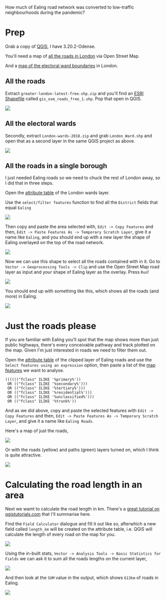 How much of Ealing road network was converted to low-traffic neighbourhoods during the pandemic?

# Prep

Grab a copy of [QGIS](https://qgis.org/en/site/), I have 3.20.2-Odense.

You'll need a map of [all the roads in London](https://download.geofabrik.de/europe/great-britain/england/greater-london.html) via Open Street Map.

And a [map of the electoral ward boundaries](https://data.london.gov.uk/dataset/statistical-gis-boundary-files-london) in London.

## All the roads

Extract `greater-london-latest-free.shp.zip` and you'll find an [ESRI Shapefile](https://en.wikipedia.org/wiki/Shapefile) called `gis_osm_roads_free_1.shp`. Pop that open in QGIS.

<img src="images/1-all-the-roads.png">

## All the electoral wards

Secondly, extract `London-wards-2018.zip` and grab `London_Ward.shp` and open that as a second layer in the same QGIS project as above.

<img src="images/2-all-the-wards.png">

## All the roads in a single borough

I just needed Ealing roads so we need to chuck the rest of London away, so I did that in three steps.

Open the [attribute table](https://docs.qgis.org/2.18/en/docs/user_manual/working_with_vector/attribute_table.html#introducing-the-attribute-table-interface) of the London wards layer. 

Use the `select/filter features` function to find all the `District` fields that equal `Ealing`

<img src="images/3-district.png" />

Then copy and paste the area selected with, `Edit -> Copy Features` and then, `Edit -> Paste Features As -> Temporary Scratch Layer`, give it a name like `Ealing`, and you should end up with a new layer the shape of Ealing overlayed on the top of the road network.

<img src="images/5-roads-and-wards.png" />

Now we can use this shape to select all the roads contained with in it. Go to `Vector -> Geoprocessing Tools -> Clip` and use the Open Street Map road layer as input and your shape of Ealing layer as the overlay. Press `Run`!

<img src="images/6-clip-ealing.png" />

You should end up with something like this, which shows all the roads (and more) in Ealing.

<img src="images/7-roads-in-a-district.png" />

# Just the roads please

If you are familiar with Ealing you'll spot that the map shows more than just public highways, there's every conceivable pathway and track plotted on the map. Given I'm just interested in roads we need to filter them out.

Open the [attribute table](https://docs.qgis.org/2.18/en/docs/user_manual/working_with_vector/attribute_table.html#introducing-the-attribute-table-interface) of the clipped layer of Ealing roads and use the `Select features using an expression` option, then paste a list of the [map features](https://wiki.openstreetmap.org/wiki/Key:highway#Roads) we want to analyse.

```
(((((("fclass" ILIKE '%primary%'))
 OR (("fclass" ILIKE '%secondary%')))
 OR (("fclass" ILIKE '%tertiary%')))
 OR (("fclass" ILIKE '%residential%')))
 OR (("fclass" ILIKE '%unclassified%')))
 OR (("fclass" ILIKE '%trunk%'))
```

And as we did above, copy and paste the selected features with `Edit -> Copy Features` and then, `Edit -> Paste Features As -> Temporary Scratch Layer`, and give it a name like `Ealing Roads`.

Here's a map of just the roads,

<img src="images/10-just-the-roads.png"/>

Or with the roads (yellow) and paths (green) layers turned on, which I think is quite attractive.

<img src="images/11-roads-and-paths.png"/>

# Calculating the road length in an area

Next we wamt to calculate the road length in km. There's a [great tutorial on qgistutorials.com](https://www.qgistutorials.com/en/docs/calculating_line_lengths.html) that I'll summarise here.

Find the `Field Calculator` dialogue and fill it out like so, afterwhich a new field called `length_km` will be created on the attribute table, i.e. QGIS will calculate the length of every road on the map for you.

<img src="images/12-virtual-field-km.png"/>

Using the in-built stats, `Vector -> Analysis Tools -> Basic Statistics for Fields` we can ask it to sum all the roads lengths on the current layer,

<img src="images/13-district-stats-query.png"/>

And then look at the `SUM` value in the output, which shows `613km` of roads in Ealing.

<img src="images/13-district-stats.png"/>
